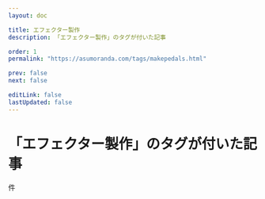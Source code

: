 ```yaml
---
layout: doc

title: エフェクター製作
description: 「エフェクター製作」のタグが付いた記事

order: 1
permalink: "https://asumoranda.com/tags/makepedals.html"

prev: false
next: false

editLink: false
lastUpdated: false
---
```


<script lang="ts" setup>
    import TaggedPostList   from "../.vitepress/components/TaggedPostList.vue"
    import PostCounter      from "../.vitepress/components/PostCounter.vue"
</script>

# 「エフェクター製作」のタグが付いた記事

<span class="text-base"><PostCounter tag="makepedals" /></span>件

<TaggedPostList tag="makepedals" />

